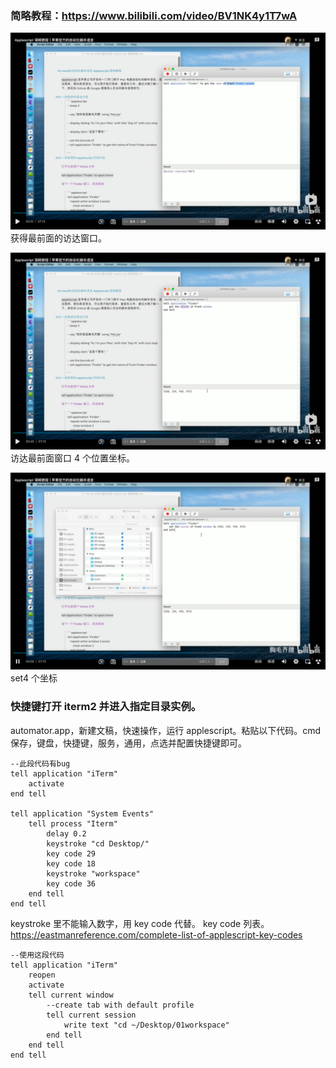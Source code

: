 ### 简略教程：https://www.bilibili.com/video/BV1NK4y1T7wA

![](img/pasteImage-2022-06-11-17-08-45.png)  
获得最前面的访达窗口。

![](img/pasteImage-2022-06-11-17-10-00.png)  
访达最前面窗口 4 个位置坐标。

![](img/pasteImage-2022-06-11-17-10-56.png)  
set4 个坐标

### 快捷键打开 iterm2 并进入指定目录实例。

automator.app，新建文稿，快速操作，运行 applescript。粘贴以下代码。cmd 保存，键盘，快捷键，服务，通用，点选并配置快捷键即可。

```
--此段代码有bug
tell application "iTerm"
	activate
end tell

tell application "System Events"
	tell process "Iterm"
		delay 0.2
		keystroke "cd Desktop/"
		key code 29
		key code 18
		keystroke "workspace"
		key code 36
	end tell
end tell
```

keystroke 里不能输入数字，用 key code 代替。
key code 列表。
https://eastmanreference.com/complete-list-of-applescript-key-codes

```
--使用这段代码
tell application "iTerm"
	reopen
	activate
	tell current window
		--create tab with default profile
		tell current session
			write text "cd ~/Desktop/01workspace"
		end tell
	end tell
end tell
```
